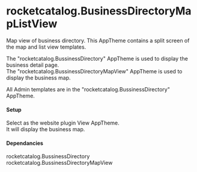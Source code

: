 # rocketcatalog.BusinessDirectoryMapListView

Map view of business directory.  This AppTheme contains a split screen of the map and list view templates.  
 
The "rocketcatalog.BussinessDirectory" AppTheme is used to display the business detail page.  
The "rocketcatalog.BussinessDirectoryMapView" AppTheme is used to display the business map.  

All Admin templates are in the "rocketcatalog.BussinessDirectory" AppTheme.  

#### Setup
Select as the website plugin View AppTheme.  
It will display the business map.
 
#### Dependancies

rocketcatalog.BussinessDirectory  
rocketcatalog.BussinessDirectoryMapView  
